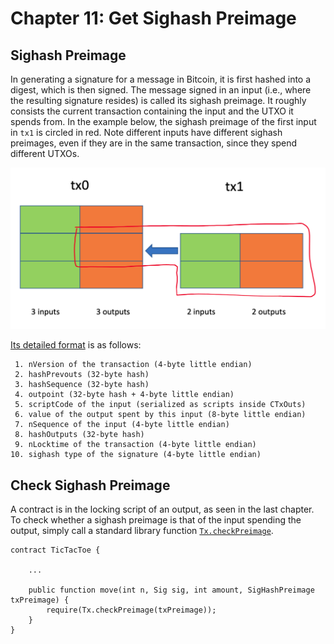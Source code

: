# Chapter 11: Get Sighash Preimage

## Sighash Preimage

In generating a signature for a message in Bitcoin, it is first hashed into a digest, which is then signed. The message signed in an input (i.e., where the resulting signature resides) is called its sighash preimage. It roughly consists the current transaction containing the input and the UTXO it spends from. In the example below, the sighash preimage of the first input in `tx1` is circled in red. Note different inputs have different sighash preimages, even if they are in the same transaction, since they spend different UTXOs.

![](https://github.com/sCrypt-Inc/image-hosting/blob/master/learn-scrypt-courses/05.png?raw=true)

[Its detailed format](https://github.com/bitcoin-sv/bitcoin-sv/blob/master/doc/abc/replay-protected-sighash.md#digest-algorithm) is as follows:

     1. nVersion of the transaction (4-byte little endian)
     2. hashPrevouts (32-byte hash)
     3. hashSequence (32-byte hash)
     4. outpoint (32-byte hash + 4-byte little endian) 
     5. scriptCode of the input (serialized as scripts inside CTxOuts)
     6. value of the output spent by this input (8-byte little endian)
     7. nSequence of the input (4-byte little endian)
     8. hashOutputs (32-byte hash)
     9. nLocktime of the transaction (4-byte little endian)
    10. sighash type of the signature (4-byte little endian)

## Check Sighash Preimage

A contract is in the locking script of an output, as seen in the last chapter. To check whether a sighash preimage is that of the input spending the output, simply call a standard library function [`Tx.checkPreimage`](https://scryptdoc.readthedocs.io/en/latest/contracts.html#contract-op-push-tx).

```
contract TicTacToe {

    ...
    
    public function move(int n, Sig sig, int amount, SigHashPreimage txPreimage) {
        require(Tx.checkPreimage(txPreimage));
    }
}
```